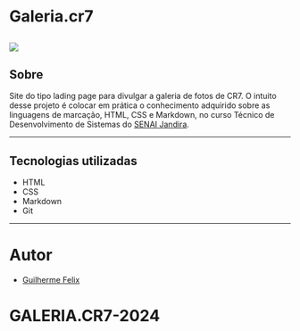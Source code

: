 # Galeria.cr7
![](./imagens/Captura%20de%20Tela%202024-09-04%20às%2011.02.20.png)
---
## Sobre
Site do tipo lading page para divulgar a galeria de fotos de CR7.
O intuito desse projeto é colocar em prática o conhecimento adquirido sobre as linguagens de marcação, HTML, CSS e Markdown, no curso Técnico de Desenvolvimento de Sistemas do [SENAI Jandira](https://sp.senai.br/unidade/jandira/).

---
## Tecnologias utilizadas 
- HTML
- CSS
- Markdown
- Git

---
# Autor
- [Guilherme Felix]()
# GALERIA.CR7-2024
